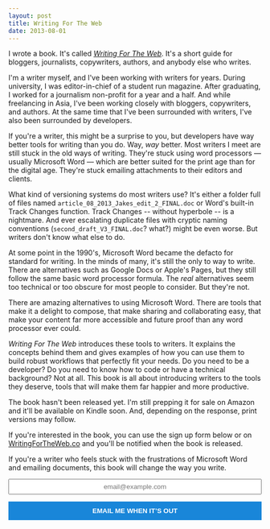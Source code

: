 ```yaml
---
layout: post
title: Writing For The Web
date: 2013-08-01
---
```


I wrote a book. It's called [*Writing For The Web*](http://writingfortheweb.co). It's a short guide for bloggers, journalists, copywriters, authors, and anybody else who writes.

I'm a writer myself, and I've been working with writers for years. During university, I was editor-in-chief of a student run magazine. After graduating, I worked for a journalism non-profit for a year and a half.  And while freelancing in Asia, I've been working closely with bloggers, copywriters, and authors. At the same time that I've been surrounded with writers, I've also been surrounded by developers.

If you're a writer, this might be a surprise to you, but developers have way better tools for writing than you do. Way, *way* better. Most writers I meet are still stuck in the old ways of writing. They're stuck using word processors — usually Microsoft Word — which are better suited for the print age than for the digital age. They're stuck emailing attachments to their editors and clients.

What kind of versioning systems do most writers use? It's either a folder full of files named `article_08_2013_Jakes_edit_2_FINAL.doc` or Word's built-in Track Changes function. Track Changes -- without hyperbole -- is a nightmare. And ever escalating duplicate files with cryptic naming conventions (`second_draft_V3_FINAL.doc`? what?) might be even worse. But writers don't know what else to do.

At some point in the 1990's, Microsoft Word became the defacto for standard for writing. In the minds of many, it's still the only to way to write. There are alternatives such as Google Docs or Apple's Pages, but they still follow the same basic word processor formula. The *real* alternatives seem too technical or too obscure for most people to consider. But they're not.

There are amazing alternatives to using Microsoft Word. There are tools that make it a delight to compose, that make sharing and collaborating easy, that make your content far more accessible and future proof than any word processor ever could.

*Writing For The Web* introduces these tools to writers. It explains the concepts behind them and gives examples of how you can use them to build robust workflows that perfectly fit your needs. Do you need to be a developer? Do you need to know how to code or have a technical background? Not at all. This book is all about introducing writers to the tools they deserve, tools that will make them far happier and more productive.

The book hasn't been released yet. I'm still prepping it for sale on Amazon and it'll be available on Kindle soon. And, depending on the response, print versions may follow.

If you're interested in the book, you can use the sign up form below or on [WritingForTheWeb.co](http://writingfortheweb.co/) and you'll be notified when the book is released.

If you're a writer who feels stuck with the frustrations of Microsoft Word and emailing documents, this book will change the way you write.

<form action="https://tinyletter.com/willmoyer" method="post" target="popupwindow" onsubmit="window.open('https://tinyletter.com/willmoyer', 'popupwindow', 'scrollbars=yes,width=800,height=600');return true"><p><input type="text" style="width: 100%; text-align: center; padding: .425em 0" name="email" id="tlemail" placeholder="email@example.com" /></p><input type="hidden" value="1" name="embed"/><input style="background: #1986D9; font-weight: bold; color: #fff; border: none; width: 100%; padding: .85em 0" type="submit" value="EMAIL ME WHEN IT’S OUT" /></form>

